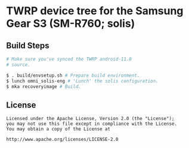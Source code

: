 # TWRP device tree for the Samsung Gear S3 (SM-R760; solis)

## Build Steps

```bash
# Make sure you've synced the TWRP android-11.0
# source.

$ . build/envsetup.sh # Prepare build environment.
$ lunch omni_solis-eng # 'Lunch' the solis configuration.
$ mka recoveryimage # Build.
```

## License

```
Licensed under the Apache License, Version 2.0 (the "License");
you may not use this file except in compliance with the License.
You may obtain a copy of the License at

http://www.apache.org/licenses/LICENSE-2.0
```
